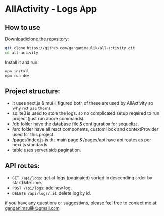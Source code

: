 # AllActivity - Logs App


## How to use

Download/clone the repository: 

 
```sh
git clone https://github.com/ganganimaulik/all-activity.git
cd all-activity
```

Install it and run:

```sh
npm install
npm run dev
```

## Project structure:

- it uses next.js & mui (I figured both of these are used by AllActivity so why not use them).
- sqlite3 is used to store the logs. so no complicated setup required to run project (just run above commands).
- /db folder have the database file & configuration for sequelize.
- /src folder have all react components, customHook and contextProvider used for this project.
- /pages/index.js is the main page & /pages/api have api routes as per next.js standards
- table uses server side pagination.


## API routes:
- `GET /api/logs`: get all logs (paginated) sorted in descending order by startDateTime.
- `POST /api/logs`: add new log.
- `DELETE /api/logs/:id`: delete log by id.


if you have any questions or suggestions, please feel free to contact me at: ganganimaulik@gmail.com

